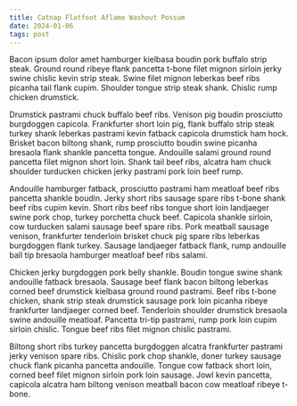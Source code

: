 ```yaml
---
title: Catnap Flatfoot Aflame Washout Possum
date: 2024-01-06
tags: post
---
```


Bacon ipsum dolor amet hamburger kielbasa boudin pork buffalo strip steak.  Ground round ribeye flank pancetta t-bone filet mignon sirloin jerky swine chislic kevin strip steak.  Swine filet mignon leberkas beef ribs picanha tail flank cupim.  Shoulder tongue strip steak shank.  Chislic rump chicken drumstick.

Drumstick pastrami chuck buffalo beef ribs.  Venison pig boudin prosciutto burgdoggen capicola.  Frankfurter short loin pig, flank buffalo strip steak turkey shank leberkas pastrami kevin fatback capicola drumstick ham hock.  Brisket bacon biltong shank, rump prosciutto boudin swine picanha bresaola flank shankle pancetta tongue.  Andouille salami ground round pancetta filet mignon short loin.  Shank tail beef ribs, alcatra ham chuck shoulder turducken chicken jerky pastrami pork loin beef rump.

Andouille hamburger fatback, prosciutto pastrami ham meatloaf beef ribs pancetta shankle boudin.  Jerky short ribs sausage spare ribs t-bone shank beef ribs cupim kevin.  Short ribs beef ribs tongue short loin landjaeger swine pork chop, turkey porchetta chuck beef.  Capicola shankle sirloin, cow turducken salami sausage beef spare ribs.  Pork meatball sausage venison, frankfurter tenderloin brisket chuck pig spare ribs leberkas burgdoggen flank turkey.  Sausage landjaeger fatback flank, rump andouille ball tip bresaola hamburger meatloaf beef ribs salami.

Chicken jerky burgdoggen pork belly shankle.  Boudin tongue swine shank andouille fatback bresaola.  Sausage beef flank bacon biltong leberkas corned beef drumstick kielbasa ground round pastrami.  Beef ribs t-bone chicken, shank strip steak drumstick sausage pork loin picanha ribeye frankfurter landjaeger corned beef.  Tenderloin shoulder drumstick bresaola swine andouille meatloaf.  Pancetta tri-tip pastrami, rump pork loin cupim sirloin chislic.  Tongue beef ribs filet mignon chislic pastrami.

Biltong short ribs turkey pancetta burgdoggen alcatra frankfurter pastrami jerky venison spare ribs.  Chislic pork chop shankle, doner turkey sausage chuck flank picanha pancetta andouille.  Tongue cow fatback short loin, corned beef filet mignon sirloin pork loin sausage.  Jowl kevin pancetta, capicola alcatra ham biltong venison meatball bacon cow meatloaf ribeye t-bone.